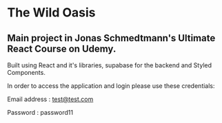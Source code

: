 # The Wild Oasis

## Main project in Jonas Schmedtmann's Ultimate React Course on Udemy.

Built using React and it's libraries, supabase for the backend and Styled Components.

In order to access the application and login please use these credentials:

Email address : test@test.com

Password : password11
